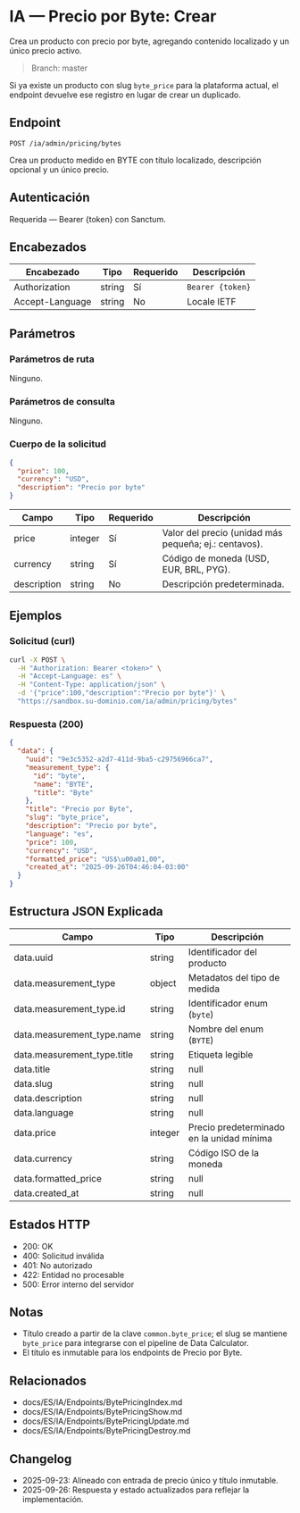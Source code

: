 # IA — Precio por Byte: Crear

Crea un producto con precio por byte, agregando contenido localizado y un único precio activo.

> Branch: master

Si ya existe un producto con slug `byte_price` para la plataforma actual, el endpoint devuelve ese registro en lugar de crear un duplicado.

## Endpoint

```
POST /ia/admin/pricing/bytes
```

Crea un producto medido en BYTE con título localizado, descripción opcional y un único precio.

## Autenticación

Requerida — Bearer {token} con Sanctum.

## Encabezados

| Encabezado       | Tipo   | Requerido | Descripción |
| ---------------- | ------ | --------- | ----------- |
| Authorization    | string | Sí        | `Bearer {token}` |
| Accept-Language  | string | No        | Locale IETF |

## Parámetros

### Parámetros de ruta

Ninguno.

### Parámetros de consulta

Ninguno.

### Cuerpo de la solicitud

```json
{
  "price": 100,
  "currency": "USD",
  "description": "Precio por byte"
}
```

| Campo       | Tipo    | Requerido | Descripción |
| ----------- | ------- | --------- | ----------- |
| price       | integer | Sí        | Valor del precio (unidad más pequeña; ej.: centavos). |
| currency    | string  | Sí        | Código de moneda (USD, EUR, BRL, PYG). |
| description | string  | No        | Descripción predeterminada. |

## Ejemplos

### Solicitud (curl)

```bash
curl -X POST \
  -H "Authorization: Bearer <token>" \
  -H "Accept-Language: es" \
  -H "Content-Type: application/json" \
  -d '{"price":100,"description":"Precio por byte"}' \
  "https://sandbox.su-dominio.com/ia/admin/pricing/bytes"
```

### Respuesta (200)

```json
{
  "data": {
    "uuid": "9e3c5352-a2d7-411d-9ba5-c29756966ca7",
    "measurement_type": {
      "id": "byte",
      "name": "BYTE",
      "title": "Byte"
    },
    "title": "Precio por Byte",
    "slug": "byte_price",
    "description": "Precio por byte",
    "language": "es",
    "price": 100,
    "currency": "USD",
    "formatted_price": "US$\u00a01,00",
    "created_at": "2025-09-26T04:46:04-03:00"
  }
}
```

## Estructura JSON Explicada

| Campo                         | Tipo        | Descripción |
| ----------------------------- | ----------- | ----------- |
| data.uuid                     | string      | Identificador del producto |
| data.measurement_type         | object      | Metadatos del tipo de medida |
| data.measurement_type.id      | string      | Identificador enum (`byte`) |
| data.measurement_type.name    | string      | Nombre del enum (`BYTE`) |
| data.measurement_type.title   | string      | Etiqueta legible |
| data.title                    | string|null | Título localizado del producto |
| data.slug                     | string|null | Slug usado internamente |
| data.description              | string|null | Descripción predeterminada |
| data.language                 | string|null | Locale asociado al título predeterminado |
| data.price                    | integer     | Precio predeterminado en la unidad mínima |
| data.currency                 | string      | Código ISO de la moneda |
| data.formatted_price          | string|null | Precio formateado |
| data.created_at               | string|null | Marca temporal de creación (ISO 8601) |

## Estados HTTP

- 200: OK
- 400: Solicitud inválida
- 401: No autorizado
- 422: Entidad no procesable
- 500: Error interno del servidor

## Notas

- Título creado a partir de la clave `common.byte_price`; el slug se mantiene `byte_price` para integrarse con el pipeline de Data Calculator.
- El título es inmutable para los endpoints de Precio por Byte.

## Relacionados

- docs/ES/IA/Endpoints/BytePricingIndex.md
- docs/ES/IA/Endpoints/BytePricingShow.md
- docs/ES/IA/Endpoints/BytePricingUpdate.md
- docs/ES/IA/Endpoints/BytePricingDestroy.md

## Changelog

- 2025-09-23: Alineado con entrada de precio único y título inmutable.
- 2025-09-26: Respuesta y estado actualizados para reflejar la implementación.
